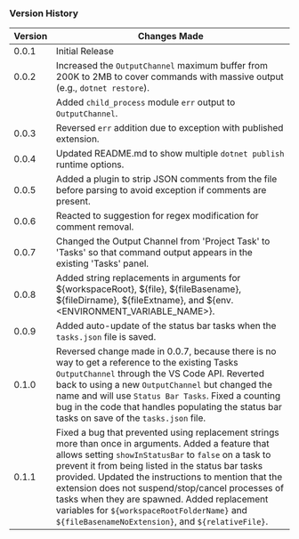 ### Version History
| Version | Changes Made |
| ------- | ------------ |
| 0.0.1   | Initial Release |
| 0.0.2   | Increased the `OutputChannel` maximum buffer from 200K to 2MB to cover commands with massive output (e.g., `dotnet restore`). |
|         | Added `child_process` module `err` output to `OutputChannel`. |
| 0.0.3   | Reversed `err` addition due to exception with published extension. |
| 0.0.4   | Updated README.md to show multiple `dotnet publish` runtime options. |
| 0.0.5   | Added a plugin to strip JSON comments from the file before parsing to avoid exception if comments are present. |
| 0.0.6   | Reacted to suggestion for regex modification for comment removal. |
| 0.0.7   | Changed the Output Channel from 'Project Task' to 'Tasks' so that command output appears in the existing 'Tasks' panel. |
| 0.0.8   | Added string replacements in arguments for ${workspaceRoot}, ${file}, ${fileBasename}, ${fileDirname}, ${fileExtname}, and ${env.<ENVIRONMENT_VARIABLE_NAME>}. |
| 0.0.9   | Added auto-update of the status bar tasks when the `tasks.json` file is saved. |
| 0.1.0   | Reversed change made in 0.0.7, because there is no way to get a reference to the existing Tasks `OutputChannel` through the VS Code API. Reverted back to using a new `OutputChannel` but changed the name and will use `Status Bar Tasks`. Fixed a counting bug in the code that handles populating the status bar tasks on save of the `tasks.json` file. |
| 0.1.1   | Fixed a bug that prevented using replacement strings more than once in arguments. Added a feature that allows setting `showInStatusBar` to `false` on a task to prevent it from being listed in the status bar tasks provided. Updated the instructions to mention that the extension does not suspend/stop/cancel processes of tasks when they are spawned. Added replacement variables for `${workspaceRootFolderName}` and `${fileBasenameNoExtension}`, and `${relativeFile}`. |
